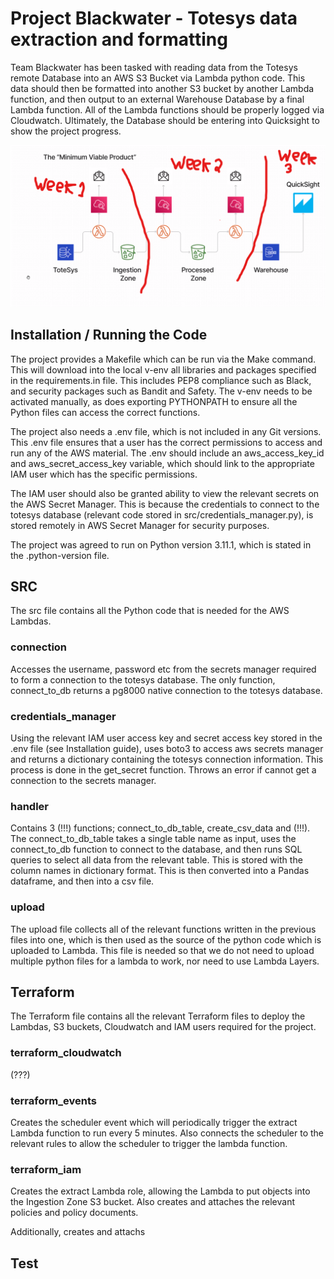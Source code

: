 # Project Blackwater - Totesys data extraction and formatting

Team Blackwater has been tasked with reading data from the Totesys remote Database into an AWS S3 Bucket via Lambda python code. This data should then be formatted into another S3 bucket by another Lambda function, and then output to an external Warehouse Database by a final Lambda function. All of the Lambda functions should be properly logged via Cloudwatch. Ultimately, the Database should be entering into Quicksight to show the project progress.

![alt text](image.png)

## Installation / Running the Code
The project provides a Makefile which can be run via the Make command. This will download into the local v-env all libraries and packages specified in the requirements.in file. This includes PEP8 compliance such as Black, and security packages such as Bandit and Safety. The v-env needs to be activated manually, as does exporting PYTHONPATH to ensure all the Python files can access the correct functions.

The project also needs a .env file, which is not included in any Git versions. This .env file ensures that a user has the correct permissions to access and run any of the AWS material. The .env should include an aws_access_key_id and aws_secret_access_key variable, which should link to the appropriate IAM user which has the specific permissions.

The IAM user should also be granted ability to view the relevant secrets on the AWS Secret Manager. This is because the credentials to connect to the totesys database (relevant code stored in src/credentials_manager.py), is stored remotely in AWS Secret Manager for security purposes.

The project was agreed to run on Python version 3.11.1, which is stated in the .python-version file.

## SRC
The src file contains all the Python code that is needed for the AWS Lambdas.

### connection
Accesses the username, password etc from the secrets manager required to form a connection to the totesys database. The only function, connect_to_db returns a pg8000 native connection to the totesys database.

### credentials_manager
Using the relevant IAM user access key and secret access key stored in the .env file (see Installation guide), uses boto3 to access aws secrets manager and returns a dictionary containing the totesys connection information. This process is done in the get_secret function. Throws an error if cannot get a connection to the secrets manager.

### handler
Contains 3 (!!!) functions; connect_to_db_table, create_csv_data and (!!!). The connect_to_db_table takes a single table name as input, uses the connect_to_db function to connect to the database, and then runs SQL queries to select all data from the relevant table. This is stored with the column names in dictionary format. This is then converted into a Pandas dataframe, and then into a csv file.

### upload
The upload file collects all of the relevant functions written in the previous files into one, which is then used as the source of the python code which is uploaded to Lambda. This file is needed so that we do not need to upload multiple python files for a lambda to work, nor need to use Lambda Layers.

## Terraform
The Terraform file contains all the relevant Terraform files to deploy the Lambdas, S3 buckets, Cloudwatch and IAM users required for the project.

### terraform_cloudwatch
(???)

### terraform_events
Creates the scheduler event which will periodically trigger the extract Lambda function to run every 5 minutes. Also connects the scheduler to the relevant rules to allow the scheduler to trigger the lambda function.

### terraform_iam
Creates the extract Lambda role, allowing the Lambda to put objects into the Ingestion Zone S3 bucket. Also creates and attaches the relevant policies and policy documents.

Additionally, creates and attachs 

## Test

